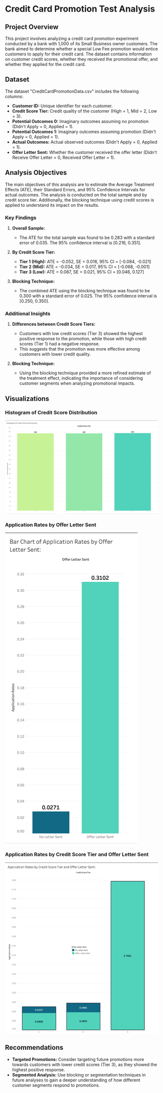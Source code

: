 # Credit Card Promotion Test Analysis

## Project Overview

This project involves analyzing a credit card promotion experiment conducted by a bank with 1,000 of its Small Business owner customers. The bank aimed to determine whether a special Low Fee promotion would entice customers to apply for their credit card. The dataset contains information on customer credit scores, whether they received the promotional offer, and whether they applied for the credit card.

## Dataset

The dataset "CreditCardPromotionData.csv" includes the following columns:

- **Customer ID:** Unique identifier for each customer.
- **Credit Score Tier:** Credit quality of the customer (High = 1, Mid = 2, Low = 3).
- **Potential Outcomes 0:** Imaginary outcomes assuming no promotion (Didn't Apply = 0, Applied = 1).
- **Potential Outcomes 1:** Imaginary outcomes assuming promotion (Didn't Apply = 0, Applied = 1).
- **Actual Outcomes:** Actual observed outcomes (Didn't Apply = 0, Applied = 1).
- **Offer Letter Sent:** Whether the customer received the offer letter (Didn't Receive Offer Letter = 0, Received Offer Letter = 1).


## Analysis Objectives

The main objectives of this analysis are to estimate the Average Treatment Effects (ATE), their Standard Errors, and 95% Confidence Intervals for actual outcomes. The analysis is conducted on the total sample and by credit score tier. Additionally, the blocking technique using credit scores is applied to understand its impact on the results.

### Key Findings

1. **Overall Sample:**
   - The ATE for the total sample was found to be 0.283 with a standard error of 0.035. The 95% confidence interval is [0.216, 0.351].

2. **By Credit Score Tier:**
   - **Tier 1 (High):** ATE = -0.052, SE = 0.016, 95% CI = [-0.084, -0.021]
   - **Tier 2 (Mid):** ATE = -0.034, SE = 0.017, 95% CI = [-0.068, -0.001]
   - **Tier 3 (Low):** ATE = 0.087, SE = 0.021, 95% CI = [0.046, 0.127]

3. **Blocking Technique:**
   - The combined ATE using the blocking technique was found to be 0.300 with a standard error of 0.025. The 95% confidence interval is [0.250, 0.350].

### Additional Insights

1. **Differences between Credit Score Tiers:**
   - Customers with low credit scores (Tier 3) showed the highest positive response to the promotion, while those with high credit scores (Tier 1) had a negative response.
   - This suggests that the promotion was more effective among customers with lower credit quality.

2. **Blocking Technique:**
   - Using the blocking technique provided a more refined estimate of the treatment effect, indicating the importance of considering customer segments when analyzing promotional impacts.
  
## Visualizations
### Histogram of Credit Score Distribution
![Credit Score Distribution](https://github.com/esaav21/CreditCardPromotionAnalysis/blob/main/Number%20of%20Applicants%20by%20Credit%20Tier.png)

### Application Rates by Offer Letter Sent
![Application Rates](https://github.com/esaav21/CreditCardPromotionAnalysis/blob/main/Applicant%20Rates%20by%20Letter%20Sent.png)

### Application Rates by Credit Score Tier and Offer Letter Sent
![Application Rates by Tier](https://github.com/esaav21/CreditCardPromotionAnalysis/blob/main/Applicant%20Rates%20by%20Letter%20Sent%20and%20Credit%20Tier.png)

## Recommendations

- **Targeted Promotions:** Consider targeting future promotions more towards customers with lower credit scores (Tier 3), as they showed the highest positive response.
- **Segmented Analysis:** Use blocking or segmentation techniques in future analyses to gain a deeper understanding of how different customer segments respond to promotions.
